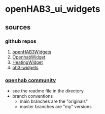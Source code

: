 # openHAB3_ui_widgets

## sources

### github repos

1. [openHAB3Widgets](https://github.com/BangerTech/openHAB3Widgets)
1. [OpenhabWidget](https://github.com/massimilianocasini/OpenhabWidget)
1. [HeatingWidget](https://github.com/NRquadrat/oh3-widgetHeating)
1. [oh3-widgets](git@github.com:Rosi2143/oh3-widgets.git)

### [openhab community](https://community.openhab.org/)
- see the readme file in the directory
- branch conventions
   - main branches are the "originals"
   - master branches are "my" versions